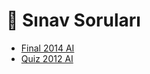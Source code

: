 # 📃 Sınav Soruları

<!--Index-->

- [Final 2014 AI](./Final%202014%20AI.pdf)
- [Quiz 2012 AI](./Quiz%202012%20AI.pdf)

<!--Index-->
